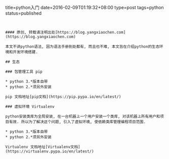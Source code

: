 
title=python入门
date=2016-02-09T01:19:32+08:00
type=post
tags=python
status=published
~~~~~~


#### 原创, 转载请注明出处[https://blog.yangxiaochen.com](https://blog.yangxiaochen.com)

本文不讲python语法, 因为语法手册到处都有, 而且也不难, 本文旨在介绍python的生态环境和开发环境搭建.

## 生态

### 包管理工具 pip

* python 3.*版本自带
* python 2.*须另外安装

pip 文档地址[pip文档](https://pip.pypa.io/en/latest/)

### 虚拟环境 Virtualenv

python安装类库为全局安装, 在一台机器上一个用户安装一个类库, 对该机器上所有用户和项目有效. 所以为了解决这个问题, 引入了虚拟环境, 使依赖类库管理编程项目范围.

* python 3.*版本自带
* python 2.*须另外安装

Virtualenv 文档地址[Virtualenv文档](https://virtualenv.pypa.io/en/latest/)